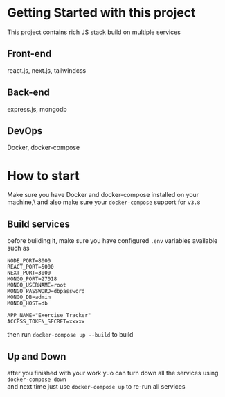 # Getting Started with this project

This project contains rich JS stack build on multiple services

## Front-end

react.js, next.js, tailwindcss

## Back-end

express.js, mongodb

## DevOps

Docker, docker-compose

# How to start

Make sure you have Docker and docker-compose installed on your machine,\ 
and also make sure your `docker-compose` support for v`3.8`

## Build services

before building it, make sure you have configured `.env` variables available such as
```
NODE_PORT=8000
REACT_PORT=5000
NEXT_PORT=3000
MONGO_PORT=27018
MONGO_USERNAME=root
MONGO_PASSWORD=dbpassword
MONGO_DB=admin
MONGO_HOST=db

APP_NAME="Exercise Tracker"
ACCESS_TOKEN_SECRET=xxxxx
```
then run `docker-compose up --build` to build

## Up and Down

after you finished with your work yuo can turn down all the services using `docker-compose down`\
and next time just use `docker-compose up` to re-run all services
